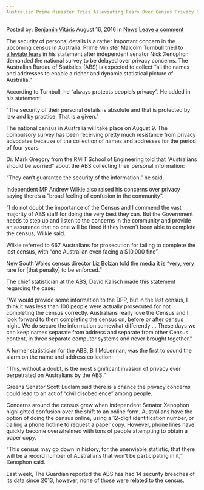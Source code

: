 ```yaml
---
Australian Prime Minister Tries Alleviating Fears Over Census Privacy Concerns
---
```

<article class="post-listing post-15134 post type-post status-publish format-standard hentry category-news tag-alleviating tag-australian tag-census tag-concerns tag-fears tag-minister tag-prime tag-privacy">
    <div class="post-inner">
        <span>Posted by: <a href="https://www.deepdotweb.com/author/benjaminvi/" title="">Benjamin Vitáris </a></span>
    <span>August 16, 2016</span>
    <span>in <a href="https://www.deepdotweb.com/category/news/" rel="category tag">News</a></span>
    <span><a href="https://www.deepdotweb.com/2016/08/16/australian-prime-minister-tries-alleviating-fears-census-privacy-concerns/#respond">Leave a comment</a></span>
    </p>
    <div class="clear"></div>
    <div class="entry">
    <p>The security of personal details is a rather important concern in the upcoming census in Australia. Prime Minister Malcolm Turnbull tried to <a href="https://au.news.yahoo.com/a/32235842/australian-should-be-worried-concerns-over-census-privacy/#page1">alleviate fears</a> in his statement after independent senator Nick Xenophon demanded the national survey to be delayed over privacy concerns. The Australian Bureau of Statistics (ABS) is expected to collect &#8220;all the names and addresses to enable a richer and dynamic statistical picture of Australia.&#8221;</p>
    <p>According to Turnbull, he &#8220;always protects people&#8217;s privacy&#8221;. He added in his statement:</p>
    <p>&#8220;The security of their personal details is absolute and that is protected by law and by practice. That is a given.&#8221;</p>
    <p>The national census in Australia will take place on August 9. The compulsory survey has been receiving pretty much resistance from privacy advocates because of the collection of names and addresses for the period of four years.</p>
    <p>Dr. Mark Gregory from the RMIT School of Engineering told that &#8220;Australians should be worried&#8221; about the ABS collecting their personal information:</p>
    <p>&#8220;They can&#8217;t guarantee the security of the information,&#8221; he said.</p>
    <p>Independent MP Andrew Wilkie also raised his concerns over privacy saying there’s a &#8220;broad feeling of confusion in the community&#8221;.</p>
    <p>&#8220;I do not doubt the importance of the Census and I commend the vast majority of ABS staff for doing the very best they can. But the Government needs to step up and listen to the concerns in the community and provide an assurance that no one will be fined if they haven&#8217;t been able to complete the census, Wilkie said.</p>
    <p>Wilkie referred to 667 Australians for prosecution for failing to complete the last census, with &#8220;one Australian even facing a $10,000 fine&#8221;.</p>
    <p>New South Wales census director Liz Bolzan told the media it is &#8220;very, very rare for [that penalty] to be enforced.&#8221;</p>
    <p>The chief statistician at the ABS, David Kalisch made this statement regarding the case:</p>
    <p>“We would provide some information to the DPP, but in the last census, I think it was less than 100 people were actually prosecuted for not completing the census correctly. Australians really love the Census and I look forward to them completing the census on, before or after census night. We do secure the information somewhat differently … These days we can keep names separate from address and separate from other Census content, in three separate computer systems and never brought together.&#8221;</p>
    <p>A former statistician for the ABS, Bill McLennan, was the first to sound the alarm on the name and address collection:</p>
    <p>&#8220;This, without a doubt, is the most significant invasion of privacy ever perpetrated on Australians by the ABS.&#8221;</p>
    <p>Greens Senator Scott Ludlam said there is a chance the privacy concerns could lead to an act of &#8220;civil disobedience&#8221; among people.</p>
    <p>Concerns around the census grew when independent Senator Xenophon highlighted confusion over the shift to an online form. Australians have the option of doing the census online, using a 12-digit identification number, or calling a phone hotline to request a paper copy. However, phone lines have quickly become overwhelmed with tons of people attempting to obtain a paper copy.</p>
    <p>&#8220;This census may go down in history, for the unenviable statistic, that there will be a record number of Australians that won&#8217;t be participating in it,&#8221; Xenophon said.</p>
    <p>Last week, The Guardian reported the ABS has had 14 security breaches of its data since 2013, however, none of those were related to the census.</p>
    </div>
    <span style="display:none"><a href="https://www.deepdotweb.com/tag/alleviating/" rel="tag">alleviating</a> <a href="https://www.deepdotweb.com/tag/australian/" rel="tag">australian</a> <a href="https://www.deepdotweb.com/tag/census/" rel="tag">census</a> <a href="https://www.deepdotweb.com/tag/concerns/" rel="tag">concerns</a> <a href="https://www.deepdotweb.com/tag/fears/" rel="tag">fears</a> <a href="https://www.deepdotweb.com/tag/minister/" rel="tag">minister</a> <a href="https://www.deepdotweb.com/tag/prime/" rel="tag">prime</a> <a href="https://www.deepdotweb.com/tag/privacy/" rel="tag">privacy</a></span> <span style="display:none" class="updated">2016-08-16</span>
    <div style="display:none" class="vcard author" itemprop="author" itemscope itemtype="http://schema.org/Person"><strong class="fn" itemprop="name"><a href="https://www.deepdotweb.com/author/benjaminvi/" title="Posts by Benjamin Vitáris" rel="author">Benjamin Vitáris</a></strong></div>
    </div>
</article>


